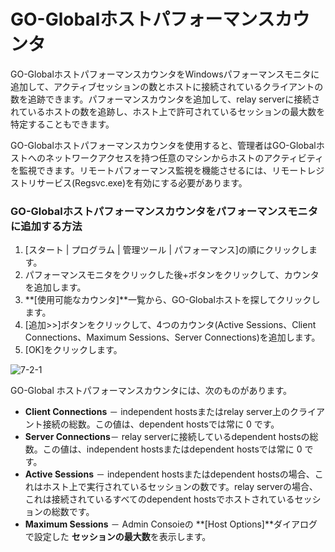 # GO-Globalホストパフォーマンスカウンタ

GO-GlobalホストパフォーマンスカウンタをWindowsパフォーマンスモニタに追加して、アクティブセッションの数とホストに接続されているクライアントの数を追跡できます。パフォーマンスカウンタを追加して、relay serverに接続されているホストの数を追跡し、ホスト上で許可されているセッションの最大数を特定することもできます。

GO-Globalホストパフォーマンスカウンタを使用すると、管理者はGO-Globalホストへのネットワークアクセスを持つ任意のマシンからホストのアクティビティを監視できます。リモートパフォーマンス監視を機能させるには、リモートレジストリサービス(Regsvc.exe)を有効にする必要があります。

### GO-Globalホストパフォーマンスカウンタをパフォーマンスモニタに追加する方法

1. [スタート | プログラム | 管理ツール | パフォーマンス]の順にクリックします。
2. パフォーマンスモニタをクリックした後+ボタンをクリックして、カウンタを追加します。
3. **[使用可能なカウンタ]**一覧から、GO-Globalホストを探してクリックします。
4. [追加>>]ボタンをクリックして、4つのカウンタ(Active Sessions、Client Connections、Maximum Sessions、Server Connections)を追加します。
5. [OK]をクリックします。

![7-2-1](/img/7-2-1.png) 

GO-Global ホストパフォーマンスカウンタには、次のものがあります。

* **Client Connections** － independent hostsまたはrelay server上のクライアント接続の総数。この値は、dependent hostsでは常に 0 です。
* **Server Connections**－ relay serverに接続しているdependent hostsの総数。この値は、independent hostsまたはdependent hostsでは常に 0 です。
* **Active Sessions** － independent hostsまたはdependent hostsの場合、これはホスト上で実行されているセッションの数です。relay serverの場合、これは接続されているすべてのdependent hostsでホストされているセッションの総数です。
* **Maximum Sessions** － Admin Consoieの **[Host Options]**ダイアログで設定した **セッションの最大数**を表示します。